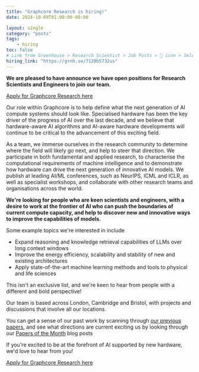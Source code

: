 ```yaml
---
title: "Graphcore Research is hiring!"
date: 2024-10-09T01:00:00-00:00

layout: single
category: "posts"
tags:
    - hiring
toc: false
# Link from Greenhouse > Research Scientist > Job Posts > 🔗 icon > Select "None / Online Blog"
hiring_link: "https://grnh.se/7120b5732us"
---
```


**We are pleased to have announce we have open positions for Research Scientists and Engineers to join our team.**

<div class="big-link"><a href="{{page.hiring_link}}">Apply for Graphcore Research here</a></div>

Our role within Graphcore is to help define what the next generation of AI compute systems should look like.
Specialised hardware has been the key driver of the progress of AI over the last decade, and we believe that hardware-aware
AI algorithms and AI-aware hardware developments will continue to be critical to the advancement of this exciting field.

As a team, we immerse ourselves in the research community to determine where the field will likely go next, and help to
steer that direction. We participate in both fundamental and applied research, to characterise the computational requirements
of machine intelligence and to demonstrate how hardware can drive the next generation of innovative AI models. We publish at
leading AI/ML conferences, such as NeurIPS, ICML and ICLR, as well as specialist workshops, and collaborate with other
research teams and organisations across the world.

**We're looking for people who are keen scientists and engineers, with a desire to work at the frontier of AI who can push the
boundaries of current compute capacity, and help to discover new and innovative ways to improve the capabilities of models.**

Some example topics we're interested in include

* Expand reasoning and knowledge retrieval capabilities of LLMs over long context windows
* Improve the energy efficiency, scalability and stability of new and existing architectures
* Apply state-of-the-art machine learning methods and tools to physical and life sciences

This isn't an exclusive list, and we're keen to hear from people with a different and bold perspective!

Our team is based across London, Cambridge and Bristol, with projects and discussions that involve all our locations.

You can get a sense of our past work by scanning through <a href="/publications">our previous papers</a>, and see
what directions are current exciting us by looking through our <a href="/papers-of-the-month/">Papers of the Month</a> blog posts

If you're excited to be at the forefront of AI supported by new hardware, we'd love to hear from you!

<div class="big-link"><a href="{{page.hiring_link}}">Apply for Graphcore Research here</a></div>
